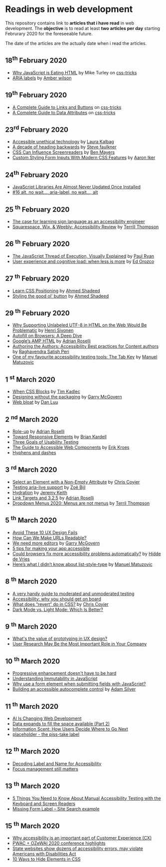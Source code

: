 # Readings in web development
This repository contains link to __articles that i have read__ in web development. The __objective__ is to read at least __two articles per day__ starting Februrary 2020 for the foreseeable future.

The date of the articles are the actually date when i read the articles.

## 18<sup>th</sup> February 2020
* [Why JavaScript is Eating HTML](https://css-tricks.com/why-javascript-is-eating-html/) by Mike Turley on [css-tricks](https://css-tricks.com)
* [ARIA labels](https://amberwilson.co.uk/blog/aria-labels/) by [Amber wilson](https://amberwilson.co.uk/)

## 19<sup>th</sup> February 2020
* [A Complete Guide to Links and Buttons](https://css-tricks.com/a-complete-guide-to-links-and-buttons/) on [css-tricks](https://css-tricks.com)
* [A Complete Guide to Data Attributes](https://css-tricks.com/a-complete-guide-to-data-attributes/) on [css-tricks](https://css-tricks.com)

## 23<sup>rd</sup> February 2020
* [Accessible unethical technology](https://laurakalbag.com/accessible-unethical-technology/) by [Laura Kalbag](https://laurakalbag.com)
* [A decade of heading backwards](https://codepen.io/stevef/post/a-decade-of-heading-backwards) by [Steve faulkner](https://codepen.io/stevef/)
* [CSS Can Influence Screenreaders](https://blog.benmyers.dev/css-can-influence-screenreaders/) by [Ben Mayers](https://www.benmyers.dev/)
* [Custom Styling Form Inputs With Modern CSS Features](https://css-tricks.com/custom-styling-form-inputs-with-modern-css-features/) by [Aaron Iker](https://aaroniker.me/)

## 24<sup>th</sup> February 2020
* [JavaScript Libraries Are Almost Never Updated Once Installed](https://blog.cloudflare.com/javascript-libraries-are-almost-never-updated/)
* [#16 alt, no wait…, aria-label, no wait…, alt](https://www.htmhell.dev/alt-no-aria-label-no-alt/)

## 25 <sup>th</sup> February 2020
* [The case for learning sign language as an accessibility engineer](https://developer.paciellogroup.com/blog/2020/02/the-case-for-learning-sign-language-as-an-accessibility-engineer/)
* [Squarespace, Wix, & Weebly: Accessibility Review](http://terrillthompson.com/1203) by [Terrill Thompson](http://terrillthompson.com/)

## 26 <sup>th</sup> February 2020
* [The JavaScript Thread of Execution, Visually Explained](https://alligator.io/js/thread-of-execution/) by [Paul Ryan](https://www.paulryancodes.com/)
* [User experience and cognitive load: when less is more](https://uxdesign.cc/user-experience-and-perception-when-less-is-more-f7939943b2e9) by [Ed Orozco](https://www.edorozco.com/)

## 27 <sup>th</sup> February 2020
* [Learn CSS Positioning](https://ishadeed.com/article/learn-css-positioning/) by [Ahmed Shadeed](https://ishadeed.com/)
* [Styling the good ol' button](https://ishadeed.com/article/styling-the-good-old-button/) by [Ahmed Shadeed](https://ishadeed.com/)

## 29 <sup>th</sup> February 2020
* [Why Supporting Unlabeled UTF-8 in HTML on the Web Would Be Problematic](https://hsivonen.fi/utf-8-detection/) by [Henri Sivonen](https://hsivonen.fi/author/)
* [Autofill on Browsers: A Deep Dive](https://tech.ebayinc.com/engineering/autofill-deep-dive/)
* [Google’s AMP HTML](https://adrianroselli.com/2015/10/googles-amp-html.html) by [Adrian Roselli](adrianroselli.com)
* [Authoring the Authors: Accessibility Best practices for Content authors](https://www.digitala11y.com/authoring-the-authors-accessibility-best-practices-for-content-authors/) by [Raghavendra Satish Peri](https://raghava.in/)
* [One of my favourite accessibility testing tools: The Tab Key](https://www.matuzo.at/blog/testing-with-tab/) by [Manuel Matuzovic](https://www.matuzo.at/)

## 1 <sup>st</sup> March 2020
* [When CSS Blocks](https://timkadlec.com/remembers/2020-02-13-when-css-blocks/) by [Tim Kadlec](https://timkadlec.com)
* [Designing without the packaging](https://gerrymcgovern.com/designing-without-the-packaging/) by [Garry McGovern](https://gerrymcgovern.com)
* [Web bloat](https://danluu.com/web-bloat/) by [Dan Luu](https://danluu.com/)

## 2 <sup>nd</sup> March 2020
* [Role-up](https://adrianroselli.com/2020/02/role-up.html) by [Adrian Roselli](https://adrianroselli.com)
* [Toward Responsive Elements](https://bkardell.com/blog/TowardResponsive.html) by [Brian Kardell](https://bkardell.com/)
* [Three Goals of Usability Testing](https://measuringu.com/three-goals/)
* [The Guide to Accessible Web Components](https://www.erikkroes.nl/blog/accessibility/the-guide-to-accessible-web-components-draft/) by [Erik Kroes](https://www.erikkroes.nl/)
* [Hyphens and dashes](https://readabilityguidelines.co.uk/grammar-points/hyphens-and-dashes/)

## 3 <sup>rd</sup> March 2020
* [Select an Element with a Non-Empty Attribute](https://css-tricks.com/select-an-element-with-a-non-empty-attribute/) by [Chris Coyier](https://chriscoyier.net)
* [Testing aria-live support](https://moiety.me/research/aria-live/) by [Zoë Bijl](https://moiety.me)
* [Hydration](https://adactio.com/journal/16404) by [Jeremy Keith](https://adactio.com/)
* [Link Targets and 3.2.5](https://adrianroselli.com/2020/02/link-targets-and-3-2-5.html) by [Adrian Roselli](https://adrianroselli.com/)
* [Dropdown Menus 2020: Menus are not menus](http://terrillthompson.com/1226) by [Terril Thompson](http://terrillthompson.com)

## 5 <sup>th</sup> March 2020
* [Avoid These 10 UX Design Fails](https://usabilitygeek.com/avoid-these-10-ux-design-fails/)
* [How Can We Make URLs Readable?](https://www.lireo.com/make-urls-readable/)
* [We need more editors](https://gerrymcgovern.com/we-need-more-editors/) by [Garry McGovern](https://gerrymcgovern.com/)
* [5 tips for making your app accessible](https://blogs.intuit.com/blog/2020/01/28/5-tips-for-making-your-app-accessible/)
* [Could browsers fix more accessibility problems automatically?](https://hiddedevries.nl/en/blog/2020-02-04-could-browsers-fix-more-accessibility-problems-automatically) by [Hidde de Vries](https://hiddedevries.nl/en/about-me/)
* [Here’s what I didn’t know about list-style-type](https://www.matuzo.at/blog/heres-what-i-didnt-know-about-list-style-type/) by [Manuel Matuzovic](https://www.matuzo.at/)

## 8 <sup>th</sup> March 2020
* [A very handy guide to moderated and unmoderated testing](https://www.userzoom.com/blog/a-very-handy-guide-to-moderated-and-unmoderated-testing/)
* [Accessibility: why you should get on board](https://gds.blog.gov.uk/2020/01/28/accessibility-why-you-should-get-on-board/)
* [What does “revert” do in CSS?](https://css-tricks.com/what-does-revert-do-in-css/) by [Chris Coyier](https://chriscoyier.net)
* [Dark Mode vs. Light Mode: Which Is Better?](https://www.nngroup.com/articles/dark-mode/)

## 9 <sup>th</sup> March 2020
* [What's the value of prototyping in UX design?](https://www.nomensa.com/blog/2020/whats-value-prototyping-ux-design)
* [User Research May Be the Most Important Role in Your Company](https://www.uxbooth.com/articles/user-research-may-be-the-most-important-role-in-your-company/)

## 10 <sup>th</sup> March 2020
* [Progressive enhancement doesn't have to be hard](https://levimcg.com/posts/progressive-enhancement-doesnt-have-to-be-hard/)
* [Understanding Immutability in JavaScript](https://css-tricks.com/understanding-immutability-in-javascript/)
* [Why use a form element when submitting fields with JavaScript?](https://gomakethings.com/why-use-a-form-element-when-submitting-fields-with-javascript/)
* [Building an accessible autocomplete control](https://adamsilver.io/articles/building-an-accessible-autocomplete-control/) by [Adam Silver](https://adamsilver.io/)

## 11 <sup>th</sup> March 2020
* [AI Is Changing Web Development](https://www.enterpriseai.news/2020/01/13/ai-is-changing-web-development/)
* [Data expands to fill the space available (Part 2)](https://gerrymcgovern.com/data-expands-to-fill-the-space-available-part-2/)
* [Information Scent: How Users Decide Where to Go Next](https://www.nngroup.com/articles/information-scent/)
* [placeholder - the piss-take label](https://codepen.io/stevef/post/placeholder-the-piss-take-label)

## 12 <sup>th</sup> March 2020
* [Decoding Label and Name for Accessibility](https://webaim.org/articles/label-name/)
* [Focus management still matters](https://sarahmhigley.com/writing/focus-navigation-start-point/)

## 13 <sup>th</sup> March 2020
* [5 Things You Need to Know About Manual Accessibility Testing with the Keyboard and Screen Readers](https://dev.to/madalynrose/5-things-you-need-to-know-about-manual-accessibility-testing-with-the-keyboard-and-screen-readers-3512)
* [Missing Form Label – Site Search example](https://blog.pope.tech/2020/02/28/missing-form-label-search/)

## 15 <sup>th</sup> March 2020
* [Why accessibility is an important part of Customer Experience (CX)](https://www.nomensa.com/blog/2020/why-accessibility-important-part-customer-experience-cx)
* [PWAC + OZeWAI 2020 conference highlights](https://www.hollier.info/pwac2020/)
* [State websites show dozens of accessibility errors, may violate Americans with Disabilities Act](https://www.channel3000.com/state-websites-show-dozens-of-accessibility-errors-may-violate-americans-with-disabilities-act/)
* [10 Ways to Hide Elements in CSS](https://www.sitepoint.com/hide-elements-in-css/)
